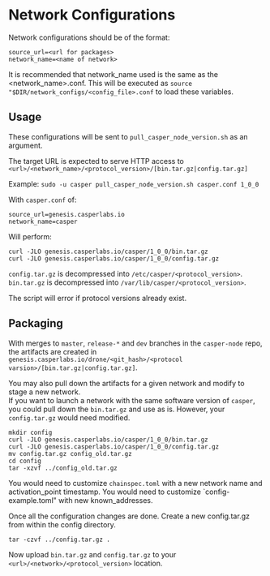# Network Configurations

Network configurations should be of the format:
```
source_url=<url for packages>
network_name=<name of network>
```
It is recommended that network_name used is the same as the <network_name>.conf.  This will be executed as 
`source "$DIR/network_configs/<config_file>.conf` to load these variables.

## Usage 

These configurations will be sent to `pull_casper_node_version.sh` as an argument.

The target URL is expected to serve HTTP access to `<url>/<network_name>/<protocol_version>/[bin.tar.gz|config.tar.gz]`

Example:
`sudo -u casper pull_casper_node_version.sh casper.conf 1_0_0`

With `casper.conf` of:
```
source_url=genesis.casperlabs.io
network_name=casper
```

Will perform:
```
curl -JLO genesis.casperlabs.io/casper/1_0_0/bin.tar.gz
curl -JLO genesis.casperlabs.io/casper/1_0_0/config.tar.gz
```

`config.tar.gz` is decompressed into `/etc/casper/<protocol_version>`.
`bin.tar.gz` is decompressed into `/var/lib/casper/<protocol_version>`.

The script will error if protocol versions already exist.

## Packaging

With merges to `master`, `release-*` and `dev` branches in the `casper-node` repo, the artifacts are created in
`genesis.casperlabs.io/drone/<git_hash>/<protocol varsion>/[bin.tar.gz|config.tar.gz]`.

You may also pull down the artifacts for a given network and modify to stage a new network.  
If you want to launch a network with the same software version of `casper`, you could pull down the `bin.tar.gz` and 
use as is.  However, your `config.tar.gz` would need modified.

```
mkdir config
curl -JLO genesis.casperlabs.io/casper/1_0_0/bin.tar.gz
curl -JLO genesis.casperlabs.io/casper/1_0_0/config.tar.gz
mv config.tar.gz config_old.tar.gz
cd config
tar -xzvf ../config_old.tar.gz
```

You would need to customize `chainspec.toml` with a new network name and activation_point timestamp.
You would need to customize `config-example.toml" with new known_addresses.

Once all the configuration changes are done.  Create a new config.tar.gz from within the config directory.

```
tar -czvf ../config.tar.gz .
```

Now upload `bin.tar.gz` and `config.tar.gz` to your `<url>/<network>/<protocol_version>` location.